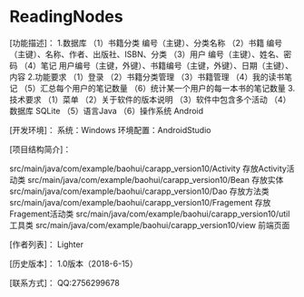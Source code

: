# ReadingNodes
[功能描述]：
1.数据库
（1）书籍分类
编号（主键）、分类名称
（2）书籍
编号（主键）、名称、作者、出版社、ISBN、分类
（3）用户
编号（主键）、姓名、密码
（4）笔记
用户编号（主键，外键）、书籍编号（主键，外键）、日期（主键）、内容
2.功能要求
（1）登录
（2）书籍分类管理
（3）书籍管理
（4）我的读书笔记
（5）汇总每个用户的笔记数量
（6）统计某一个用户的每一本书的笔记数量
3.技术要求
（1）菜单
（2）关于软件的版本说明
（3）软件中包含多个活动
（4）数据库 SQLite
（5）语言Java 
（6）操作系统 Android

[开发环境]：
系统：Windows
环境配置：AndroidStudio

[项目结构简介]：

src/main/java/com/example/baohui/carapp_version10/Activity      存放Activity活动类
src/main/java/com/example/baohui/carapp_version10/Bean          存放实体
src/main/java/com/example/baohui/carapp_version10/Dao           存放方法类
src/main/java/com/example/baohui/carapp_version10/Fragement     存放Fragement活动类
src/main/java/com/example/baohui/carapp_version10/util          工具类
src/main/java/com/example/baohui/carapp_version10/view        	前端页面

[作者列表]：
Lighter


[历史版本]：
1.0版本（2018-6-15）

[联系方式]：
QQ:2756299678
